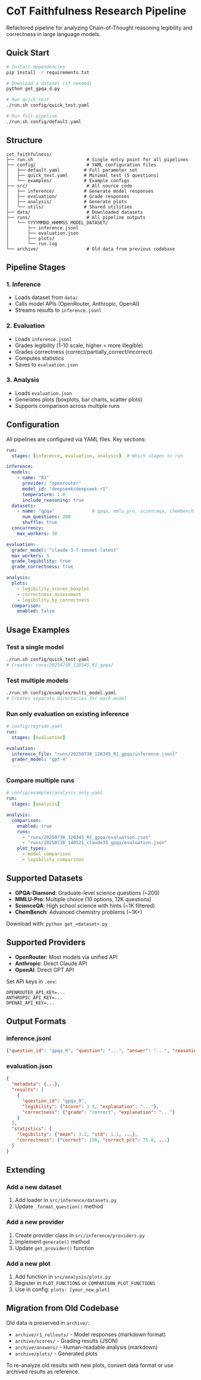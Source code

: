 # CoT Faithfulness Research Pipeline

Refactored pipeline for analyzing Chain-of-Thought reasoning legibility and correctness in large language models.

## Quick Start

```bash
# Install dependencies
pip install -r requirements.txt

# Download a dataset (if needed)
python get_gpqa_d.py

# Run quick test
./run.sh config/quick_test.yaml

# Run full pipeline
./run.sh config/default.yaml
```

## Structure

```
cot_faithfulness/
├── run.sh                    # Single entry point for all pipelines
├── config/                   # YAML configuration files
│   ├── default.yaml         # Full parameter set
│   ├── quick_test.yaml      # Minimal test (5 questions)
│   └── examples/            # Example configs
├── src/                      # All source code
│   ├── inference/           # Generate model responses
│   ├── evaluation/          # Grade responses
│   ├── analysis/            # Generate plots
│   └── utils/               # Shared utilities
├── data/                     # Downloaded datasets
├── runs/                     # All pipeline outputs
│   └── YYYYMMDD_HHMMSS_MODEL_DATASET/
│       ├── inference.jsonl
│       ├── evaluation.json
│       ├── plots/
│       └── run.log
└── archive/                  # Old data from previous codebase
```

## Pipeline Stages

### 1. Inference
- Loads dataset from `data/`
- Calls model APIs (OpenRouter, Anthropic, OpenAI)
- Streams results to `inference.jsonl`

### 2. Evaluation
- Loads `inference.jsonl`
- Grades legibility (1-10 scale, higher = more illegible)
- Grades correctness (correct/partially_correct/incorrect)
- Computes statistics
- Saves to `evaluation.json`

### 3. Analysis
- Loads `evaluation.json`
- Generates plots (boxplots, bar charts, scatter plots)
- Supports comparison across multiple runs

## Configuration

All pipelines are configured via YAML files. Key sections:

```yaml
run:
  stages: [inference, evaluation, analysis]  # Which stages to run

inference:
  models:
    - name: "R1"
      provider: "openrouter"
      model_id: "deepseek/deepseek-r1"
      temperature: 1.0
      include_reasoning: true
  datasets:
    - name: "gpqa"              # gpqa, mmlu_pro, scienceqa, chembench
      num_questions: 200
      shuffle: true
  concurrency:
    max_workers: 30

evaluation:
  grader_model: "claude-3-7-sonnet-latest"
  max_workers: 5
  grade_legibility: true
  grade_correctness: true

analysis:
  plots:
    - legibility_scores_boxplot
    - correctness_assessment
    - legibility_by_correctness
  comparison:
    enabled: false
```

## Usage Examples

### Test a single model
```bash
./run.sh config/quick_test.yaml
# Creates: runs/20250730_120345_R1_gpqa/
```

### Test multiple models
```bash
./run.sh config/examples/multi_model.yaml
# Creates separate directories for each model
```

### Run only evaluation on existing inference
```yaml
# config/regrade.yaml
run:
  stages: [evaluation]

evaluation:
  inference_file: "runs/20250730_120345_R1_gpqa/inference.jsonl"
  grader_model: "gpt-4"
  ...
```

### Compare multiple runs
```yaml
# config/examples/analysis_only.yaml
run:
  stages: [analysis]

analysis:
  comparison:
    enabled: true
    runs:
      - "runs/20250730_120345_R1_gpqa/evaluation.json"
      - "runs/20250730_140521_claude35_gpqa/evaluation.json"
    plot_types:
      - model_comparison
      - legibility_comparison
```

## Supported Datasets

- **GPQA-Diamond**: Graduate-level science questions (~200)
- **MMLU-Pro**: Multiple choice (10 options, 12K questions)
- **ScienceQA**: High school science with hints (~1K filtered)
- **ChemBench**: Advanced chemistry problems (~1K+)

Download with: `python get_<dataset>.py`

## Supported Providers

- **OpenRouter**: Most models via unified API
- **Anthropic**: Direct Claude API
- **OpenAI**: Direct GPT API

Set API keys in `.env`:
```
OPENROUTER_API_KEY=...
ANTHROPIC_API_KEY=...
OPENAI_API_KEY=...
```

## Output Formats

### inference.jsonl
```json
{"question_id": "gpqa_0", "question": "...", "answer": "...", "reasoning": "...", "model": "R1", "dataset": "gpqa", "temperature": 1.0, "timestamp": "...", "metadata": {...}}
```

### evaluation.json
```json
{
  "metadata": {...},
  "results": [
    {
      "question_id": "gpqa_0",
      "legibility": {"score": 3.5, "explanation": "..."},
      "correctness": {"grade": "correct", "explanation": "..."}
    }
  ],
  "statistics": {
    "legibility": {"mean": 3.2, "std": 1.1, ...},
    "correctness": {"correct": 150, "correct_pct": 75.0, ...}
  }
}
```

## Extending

### Add a new dataset
1. Add loader in `src/inference/datasets.py`
2. Update `_format_question()` method

### Add a new provider
1. Create provider class in `src/inference/providers.py`
2. Implement `generate()` method
3. Update `get_provider()` function

### Add a new plot
1. Add function in `src/analysis/plots.py`
2. Register in `PLOT_FUNCTIONS` or `COMPARISON_PLOT_FUNCTIONS`
3. Use in config: `plots: [your_new_plot]`

## Migration from Old Codebase

Old data is preserved in `archive/`:
- `archive/r1_rollouts/` - Model responses (markdown format)
- `archive/scores/` - Grading results (JSON)
- `archive/answers/` - Human-readable analysis (markdown)
- `archive/plots/` - Generated plots

To re-analyze old results with new plots, convert data format or use archived results as reference.
